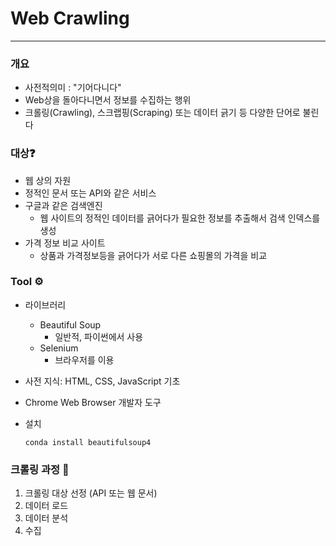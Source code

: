 # Web Crawling

___



### 개요 

- 사전적의미 : "기어다니다"
- Web상을 돌아다니면서 정보를 수집하는 행위
- 크롤링(Crawling), 스크랩핑(Scraping) 또는 데이터 긁기 등 다양한 단어로 불린다 



### 대상❓

- 웹 상의 자원 
- 정적인 문서 또는 API와 같은 서비스 
- 구글과 같은 검색엔진
  - 웹 사이트의 정적인 데이터를 긁어다가 필요한 정보를 추출해서 검색 인덱스를 생성 
- 가격 정보 비교 사이트
  -  상품과 가격정보등을 긁어다가 서로 다른 쇼핑몰의 가격을 비교 



### Tool ⚙️

* 라이브러리

  * Beautiful Soup 
    * 일반적, 파이썬에서 사용
  * Selenium 
    * 브라우저를 이용 

* 사전 지식: HTML, CSS, JavaScript 기초 

* Chrome Web Browser 개발자 도구

* 설치 

  ```terminal 
  conda install beautifulsoup4
  ```

  

### 크롤링 과정 👾

1. 크롤링 대상 선정 (API 또는 웹 문서)
2. 데이터 로드
3. 데이터 분석 
4. 수집 

